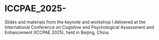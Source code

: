 # ICCPAE_2025-
Slides and materials from the keynote and workshop I delivered at the International Conference on Cognitive and Psychological Assessment and Enhancement (ICCPAE 2025), held in Beijing, China.
